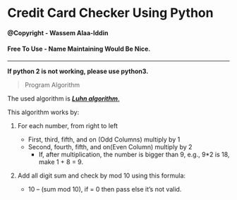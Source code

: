 # Credit Card Checker Using Python

#### @Copyright - Wassem Alaa-Iddin
#### Free To Use - Name Maintaining Would Be Nice. 
----------------------

**If python 2 is not working, please use python3.**



 > Program Algorithm


The used algorithm is  [**_Luhn algorithm_**.](https://en.wikipedia.org/wiki/Luhn_algorithm) 

This algorithm works by:


1. For each number, from right to left
    - First, third, fifth, and on (Odd Columns) multiply by 1
    - Second, fourth, fifth, and on(Even Column) multiply by 2
      - If, after multiplication, the number is bigger than 9, e.g., 9*2 is 18, make 1 + 8 = 9.


2. Add all digit sum and check by mod 10 using this formula:
    - 10 – (sum mod 10), if = 0 then pass else it’s not valid.
